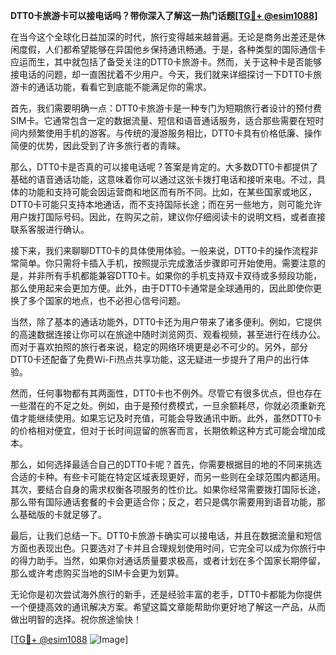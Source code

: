 **DTT0卡旅游卡可以接电话吗？带你深入了解这一热门话题[[TG💪+ @esim1088](https://t.me/s/esim1088)]**

在当今这个全球化日益加深的时代，旅行变得越来越普遍。无论是商务出差还是休闲度假，人们都希望能够在异国他乡保持通讯畅通。于是，各种类型的国际通信卡应运而生，其中就包括了备受关注的DTT0卡旅游卡。然而，关于这种卡是否能够接电话的问题，却一直困扰着不少用户。今天，我们就来详细探讨一下DTT0卡旅游卡的通话功能，看看它到底能不能满足你的需求。

首先，我们需要明确一点：DTT0卡旅游卡是一种专门为短期旅行者设计的预付费SIM卡。它通常包含一定的数据流量、短信和语音通话服务，适合那些需要在短时间内频繁使用手机的游客。与传统的漫游服务相比，DTT0卡具有价格低廉、操作简便的优势，因此受到了许多旅行者的青睐。

那么，DTT0卡是否真的可以接电话呢？答案是肯定的。大多数DTT0卡都提供了基础的语音通话功能，这意味着你可以通过这张卡拨打电话和接听来电。不过，具体的功能和支持可能会因运营商和地区而有所不同。比如，在某些国家或地区，DTT0卡可能只支持本地通话，而不支持国际长途；而在另一些地方，则可能允许用户拨打国际号码。因此，在购买之前，建议你仔细阅读卡的说明文档，或者直接联系客服进行确认。

接下来，我们来聊聊DTT0卡的具体使用体验。一般来说，DTT0卡的操作流程非常简单。你只需将卡插入手机，按照提示完成激活步骤即可开始使用。需要注意的是，并非所有手机都能兼容DTT0卡。如果你的手机支持双卡双待或多频段功能，那么使用起来会更加方便。此外，由于DTT0卡通常是全球通用的，因此即使你更换了多个国家的地点，也不必担心信号问题。

当然，除了基本的通话功能外，DTT0卡还为用户带来了诸多便利。例如，它提供的高速数据连接让你可以在旅途中随时浏览网页、观看视频，甚至进行在线办公。而对于喜欢拍照的旅行者来说，稳定的网络环境更是必不可少的。另外，部分DTT0卡还配备了免费Wi-Fi热点共享功能，这无疑进一步提升了用户的出行体验。

然而，任何事物都有其两面性，DTT0卡也不例外。尽管它有很多优点，但也存在一些潜在的不足之处。例如，由于是预付费模式，一旦余额耗尽，你就必须重新充值才能继续使用。如果忘记及时充值，可能会导致通讯中断。此外，虽然DTT0卡的价格相对便宜，但对于长时间逗留的旅客而言，长期依赖这种方式可能会增加成本。

那么，如何选择最适合自己的DTT0卡呢？首先，你需要根据目的地的不同来挑选合适的卡种。有些卡可能在特定区域表现更好，而另一些则在全球范围内都适用。其次，要结合自身的需求权衡各项服务的性价比。如果你经常需要拨打国际长途，那么带有国际通话套餐的卡会更适合你；反之，若只是偶尔需要用到语音功能，那么基础版的卡就足够了。

最后，让我们总结一下。DTT0卡旅游卡确实可以接电话，并且在数据流量和短信方面也表现出色。只要选对了卡并且合理规划使用时间，它完全可以成为你旅行中的得力助手。当然，如果你对通话质量要求极高，或者计划在多个国家长期停留，那么或许考虑购买当地的SIM卡会更为划算。

无论你是初次尝试海外旅行的新手，还是经验丰富的老手，DTT0卡都能为你提供一个便捷高效的通讯解决方案。希望这篇文章能帮助你更好地了解这一产品，从而做出明智的选择。祝你旅途愉快！

[[TG💪+ @esim1088](https://t.me/s/esim1088) ![Image](https://i.postimg.cc/4NQfJmqS/Snipaste-2025-05-13-00-14-12.png)]